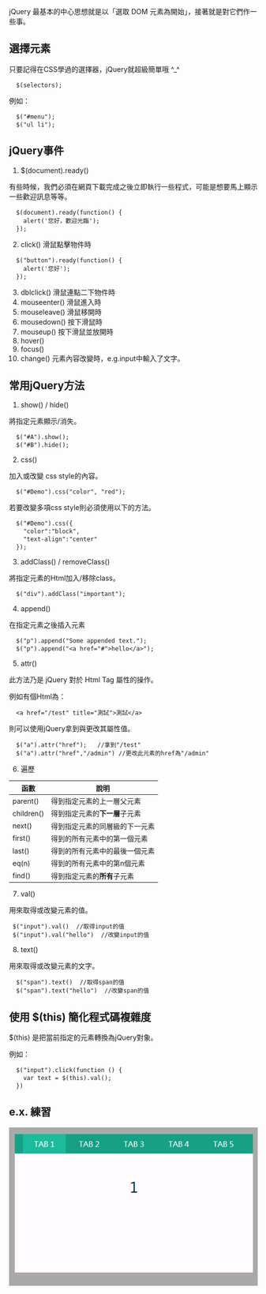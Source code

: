 jQuery 最基本的中心思想就是以「選取 DOM 元素為開始」，接著就是對它們作一些事。


## 選擇元素

只要記得在CSS學過的選擇器，jQuery就超級簡單哦 ^_^

```
  $(selectors);
```

例如：
```
  $("#menu");
  $("ul li");
```
## jQuery事件

1. $(document).ready() 

有些時候，我們必須在網頁下載完成之後立即執行一些程式，可能是想要馬上顯示一些歡迎訊息等等。
```
  $(document).ready(function() {  
    alert('您好，歡迎光臨');  
  }); 
```

2. click() 滑鼠點擊物件時

```
  $("button").ready(function() {  
    alert('您好');  
  }); 
```

3. dblclick() 滑鼠連點二下物件時
4. mouseenter() 滑鼠進入時
5. mouseleave() 滑鼠移開時
6. mousedown()  按下滑鼠時
7. mouseup()  按下滑鼠並放開時
8. hover()
9. focus()  
10. change()  元素內容改變時，e.g.input中輸入了文字。

## 常用jQuery方法

1. show() / hide()

將指定元素顯示/消失。

```
  $("#A").show();
  $("#B").hide();
```

2. css()

加入或改變 css style的內容。

```
  $("#Demo").css("color", "red");
```

若要改變多項css style則必須使用以下的方法。

```
  $("#Demo").css({
    "color":"block",
    "text-align":"center"
  });
```

3. addClass() / removeClass()

將指定元素的Html加入/移除class。

```
  $("div").addClass("important");
```

4. append()

在指定元素之後插入元素

```
  $("p").append("Some appended text.");
  $("p").append("<a href="#">hello</a>");
```

5. attr()

此方法乃是 jQuery 對於 Html Tag 屬性的操作。

例如有個Html為：

```
  <a href="/test" title="測試">測試</a>
```

則可以使用jQuery拿到與更改其屬性值。

```
  $("a").attr("href");   //拿到"/test"
  $("a").attr("href","/admin") //更改此元素的href為"/admin"
```

6. 遍歷

 |   函數   |   說明   |
 | ------   | --------   |
 | parent() | 得到指定元素的上一層父元素 |
 | children() | 得到指定元素的**下一層**子元素 |
 | next() | 得到指定元素的同層級的下一元素 |
 | first() | 得到的所有元素中的第一個元素 |
 | last() | 得到的所有元素中的最後一個元素 |
 | eq(n) | 得到的所有元素中的第n個元素 |
  | find() | 得到指定元素的**所有**子元素 | 

7. val()

用來取得或改變元素的值。
```
 $("input").val()  //取得input的值
 $("input").val("hello")  //改變input的值
```

8. text()

用來取得或改變元素的文字。
```
  $("span").text()  //取得span的值
  $("span").text("hello")  //改變span的值
```

## 使用 $(this) 簡化程式碼複雜度

$(this) 是把當前指定的元素轉換為jQuery對象。

例如：
```
  $("input").click(function () {
    var text = $(this).val();
  })
```

## e.x. 練習

![](/assets/jquery_tab.gif)

